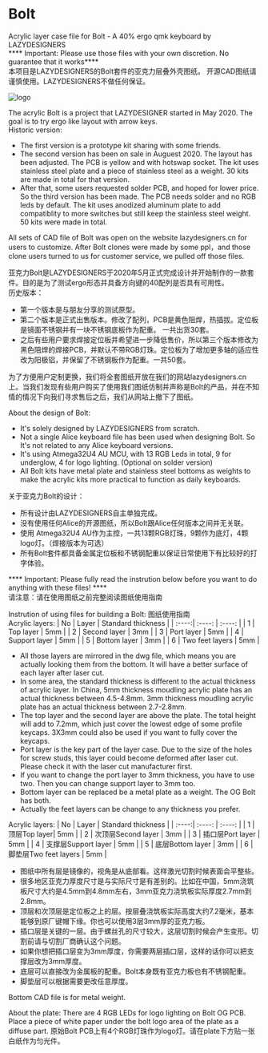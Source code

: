 # Bolt
Acrylic layer case file for Bolt - A 40% ergo qmk keyboard by LAZYDESIGNERS  
**** Important: Please use those files with your own discretion. No guarantee that it works****  
本项目是LAZYDESIGNERS的Bolt套件的亚克力层叠外壳图纸。
开源CAD图纸请谨慎使用。LAZYDESIGNERS不做任何保证。

![logo](http://lazydesigners.cn/wp-content/uploads/2021/09/boltlogo-01-01.jpg)

The acrylic Bolt is a project that LAZYDESIGNER started in May 2020. 
The goal is to try ergo like layout with arrow keys.  
Historic version:
* The first version is a prototype kit sharing with some friends.
* The second version has been on sale in Auguest 2020. The layout has been adjusted. The PCB is yellow and with hotswap socket. The kit uses stainless steel plate and a piece of stainless steel as a weight. 30 kits are made in total for that version.
* After that, some users requested solder PCB, and hoped for lower price. So the third version has been made. The PCB needs solder and no RGB leds by default. The kit uses anodized aluminum plate to add compatiblity to more switches but still keep the stainless steel weight. 50 kits were made in total.

All sets of CAD file of Bolt was open on the website lazydesigners.cn for users to customize. After Bolt clones were made by some ppl，and those clone users turned to us for customer service, we pulled off those files. 

亚克力Bolt是LAZYDESIGNERS于2020年5月正式完成设计并开始制作的一款套件。目的是为了测试ergo形态并具备方向键的40配列是否具有可用性。  
历史版本：
* 第一个版本是与朋友分享的测试原型。
* 第二个版本是正式出售版本。修改了配列，PCB是黄色阻焊，热插拔。定位板是镜面不锈钢并有一块不锈钢底板作为配重。 一共出货30套。
* 之后有些用户要求焊接定位板并希望进一步降低售价，所以第三个版本修改为黑色阻焊的焊接PCB，并默认不带RGB灯珠。定位板为了增加更多轴的适应性改为阳极铝，并保留了不锈钢板作为配重。一共50套。 

为了方便用户定制更换，我们将全套图纸开放在我们的网站lazydesigners.cn上。当我们发现有些用户购买了使用我们图纸仿制并声称是Bolt的产品，并在不知情的情况下向我们寻求售后之后，我们从网站上撤下了图纸。  

About the design of Bolt:
* It's solely designed by LAZYDESIGNERS from scratch. 
* Not a single Alice keyboard file has been used when designing Bolt. So It's not related to any Alice keyboard versions. 
* It's using Atmega32U4 AU MCU, with 13 RGB Leds in total, 9 for underglow, 4 for logo lighting. (Optional on solder version)
* All Bolt kits have metal plate and stainless steel bottoms as weights to make the acrylic kits more practical to function as daily keyboards.

关于亚克力Bolt的设计：
* 所有设计由LAZYDESIGNERS自主单独完成。
* 没有使用任何Alice的开源图纸，所以Bolt跟Alice任何版本之间并无关联。
* 使用 Atmega32U4 AU作为主控，一共13颗RGB灯珠，9颗作为底灯，4颗logo灯。（焊接版本为可选）
* 所有Bolt套件都具备金属定位板和不锈钢配重以保证日常使用下有比较好的打字体验。

**** Important: Please fully read the instrution below before you want to do anything with these files! ****  
请注意：请在使用图纸之前完整阅读图纸使用指南

Instrution of using files for building a Bolt:
图纸使用指南  
Acrylic layers:
| No | Layer | Standard thickness |
| :----:|  :----: | :----: |
| 1 | Top layer | 5mm |
| 2 | Second layer | 3mm |
| 3 | Port layer | 5mm |
| 4 | Support layer | 5mm |
| 5 | Bottom layer | 3mm |
| 6 | Two feet layers | 5mm |  

* All those layers are mirrored in the dwg file, which means you are actually looking them from the bottom. It will have a better surface of each layer after laser cut.
* In some area, the standard thickness is different to the actual thickness of acrylic layer. In China, 5mm thickness moudling acrylic plate has an actual thickness between 4.5-4.8mm. 3mm thickness moudling acrylic plate has an actual thickness between 2.7-2.8mm.
* The top layer and the second layer are above the plate. The total height will add to 7.2mm, which just cover the lowest edge of some profile keycaps. 3X3mm could also be used if you want to fully cover the keycaps.
* Port layer is the key part of the layer case. Due to the size of the holes for screw studs, this layer could become deformed after laser cut. Please check it with the laser cut manufacturer first.
* If you want to change the port layer to 3mm thickness, you have to use two. Then you can change support layer to 3mm too.
* Bottom layer can be replaced be a metal plate as a weight. The OG Bolt has both.
* Actually the feet layers can be change to any thickness you prefer. 

Acrylic layers:
| No | Layer | Standard thickness |
| :----:|  :----: | :----: |
| 1 | 顶层Top layer| 5mm |
| 2 | 次顶层Second layer | 3mm |
| 3 | 插口层Port layer | 5mm |
| 4 | 支撑层Support layer | 5mm |
| 5 | 底层Bottom layer | 3mm |
| 6 | 脚垫层Two feet layers | 5mm |  

* 图纸中所有层是镜像的，视角是从底部看。这样激光切割时候表面会平整些。
* 很多地区亚克力厚度尺寸是与实际尺寸是有差别的。比如在中国，5mm浇筑板尺寸大约是4.5mm到4.8mm左右，3mm亚克力浇筑板实际厚度2.7mm到2.8mm。
* 顶层和次顶层是定位板之上的层。按层叠浇筑板实际高度大约7.2毫米，基本能够到原厂键帽下缘。你也可以使用3层3mm厚的亚克力板。
* 插口层是关键的一层。由于螺丝孔的尺寸较大，这层切割时候会产生变形。切割前请与切割厂商确认这个问题。
* 如果你想把插口层变为3mm厚度，你需要两层插口层，这样的话你可以把支撑层改为3mm厚度。
* 底层可以直接改为金属板的配重。Bolt本身既有亚克力板也有不锈钢配重。
* 脚垫层可以根据需要更改任意厚度。

Bottom CAD file is for metal weight.

About the plate:
There are 4 RGB LEDs for logo lighting on Bolt OG PCB. Place a piece of white paper under the bolt logo area of the plate as a diffuse part. 
原始Bolt PCB上有4个RGB灯珠作为logo灯。请在plate下方贴一张白纸作为匀光件。


